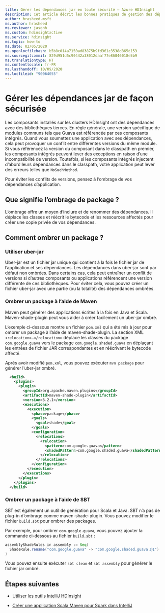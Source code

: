 ```yaml
---
title: Gérer les dépendances jar en toute sécurité – Azure HDInsight
description: Cet article décrit les bonnes pratiques de gestion des dépendances JAR (Java Archive) pour les applications HDInsight.
author: hrasheed-msft
ms.author: hrasheed
ms.reviewer: jasonh
ms.custom: hdinsightactive
ms.service: hdinsight
ms.topic: how-to
ms.date: 02/05/2020
ms.openlocfilehash: b5b8c014a7150ad83875b9fd361c3538d865d153
ms.sourcegitcommit: 829d951d5c90442a38012daaf77e86046018e5b9
ms.translationtype: HT
ms.contentlocale: fr-FR
ms.lasthandoff: 10/09/2020
ms.locfileid: "90064055"
---
```

# <a name="safely-manage-jar-dependencies"></a>Gérer les dépendances jar de façon sécurisée

Les composants installés sur les clusters HDInsight ont des dépendances avec des bibliothèques tierces. En règle générale, une version spécifique de modules communs tels que Guava est référencée par ces composants intégrés. Quand vous soumettez une application avec ses dépendances, cela peut provoquer un conflit entre différentes versions du même module. Si vous référencez la version du composant dans le classpath en premier, les composants intégrés peuvent lever des exceptions en raison d’une incompatibilité de version. Toutefois, si les composants intégrés injectent d’abord leurs dépendances dans le classpath, votre application peut lever des erreurs telles que `NoSuchMethod`.

Pour éviter les conflits de versions, pensez à l’ombrage de vos dépendances d’application.

## <a name="what-does-package-shading-mean"></a>Que signifie l’ombrage de package ?
L’ombrage offre un moyen d’inclure et de renommer des dépendances. Il déplace les classes et réécrit le bytecode et les ressources affectés pour créer une copie privée de vos dépendances.

## <a name="how-to-shade-a-package"></a>Comment ombrer un package ?

### <a name="use-uber-jar"></a>Utiliser uber-jar
Uber-jar est un fichier jar unique qui contient à la fois le fichier jar de l’application et ses dépendances. Les dépendances dans uber-jar sont par défaut non ombrées. Dans certains cas, cela peut entraîner un conflit de versions si d’autres composants ou applications référencent une version différente de ces bibliothèques. Pour éviter cela, vous pouvez créer un fichier uber-jar avec une partie (ou la totalité) des dépendances ombrées.

### <a name="shade-package-using-maven"></a>Ombrer un package à l’aide de Maven
Maven peut générer des applications écrites à la fois en Java et Scala. Maven-shade-plugin peut vous aider à créer facilement un uber-jar ombré.

L’exemple ci-dessous montre un fichier `pom.xml` qui a été mis à jour pour ombrer un package à l’aide de maven-shade-plugin.  La section XML `<relocation>…</relocation>` déplace les classes du package `com.google.guava` vers le package `com.google.shaded.guava` en déplaçant les entrées de fichier JAR correspondantes et en réécrivant le bytecode affecté.

Après avoir modifié `pom.xml`, vous pouvez exécuter `mvn package` pour générer l’uber-jar ombré.

```xml
  <build>
    <plugins>
      <plugin>
        <groupId>org.apache.maven.plugins</groupId>
        <artifactId>maven-shade-plugin</artifactId>
        <version>3.2.1</version>
        <executions>
          <execution>
            <phase>package</phase>
            <goals>
              <goal>shade</goal>
            </goals>
            <configuration>
              <relocations>
                <relocation>
                  <pattern>com.google.guava</pattern>
                  <shadedPattern>com.google.shaded.guava</shadedPattern>
                </relocation>
              </relocations>
            </configuration>
          </execution>
        </executions>
      </plugin>
    </plugins>
  </build>
```

### <a name="shade-package-using-sbt"></a>Ombrer un package à l’aide de SBT
SBT est également un outil de génération pour Scala et Java. SBT n’a pas de plug-in d’ombrage comme maven-shade-plugin. Vous pouvez modifier le fichier `build.sbt` pour ombrer des packages. 

Par exemple, pour ombrer `com.google.guava`, vous pouvez ajouter la commande ci-dessous au fichier `build.sbt` :

```scala
assemblyShadeRules in assembly := Seq(
  ShadeRule.rename("com.google.guava" -> "com.google.shaded.guava.@1").inAll
)
```

Vous pouvez ensuite exécuter `sbt clean` et `sbt assembly` pour générer le fichier jar ombré. 

## <a name="next-steps"></a>Étapes suivantes

* [Utiliser les outils IntelliJ HDInsight](https://docs.microsoft.com/azure/hdinsight/hadoop/hdinsight-tools-for-intellij-with-hortonworks-sandbox)

* [Créer une application Scala Maven pour Spark dans IntelliJ](https://docs.microsoft.com/azure/hdinsight/spark/apache-spark-create-standalone-application)
